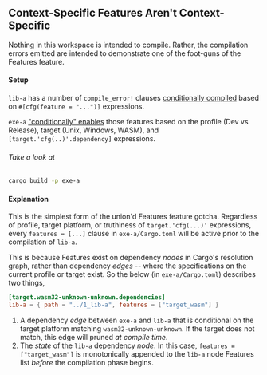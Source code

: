 ## Context-Specific Features Aren't Context-Specific

Nothing in this workspace is intended to compile. Rather, the compilation errors emitted are intended to demonstrate one of the foot-guns of the Features feature.

#### Setup

`lib-a` has a number of `compile_error!` clauses [conditionally compiled][lib-a_src] based on `#[cfg(feature = "...")]` expressions.

`exe-a` ["conditionally" enables][exe-a_src] those features based on the profile (Dev vs Release), target (Unix, Windows, WASM), and `[target.'cfg(..)'.dependency]` expressions.

[lib-a_src]: 1_lib-a/src/lib.rs#L1-L17
[exe-a_src]: 2_exe-a/Cargo.toml#L10-L26

###### Take a look at

```sh
cargo build -p exe-a
```

#### Explanation

This is the simplest form of the union'd Features feature gotcha. Regardless of profile, target platform, or truthiness of `target.'cfg(...)'` expressions, every `features = [...]` clause in `exe-a/Cargo.toml` will be active prior to the compilation of `lib-a`.

This is because Features exist on dependency _nodes_ in Cargo's resolution graph, rather than dependency _edges_ -- where the specifications on the current profile or target exist. So the below (in `exe-a/Cargo.toml`) describes two things,

```toml
[target.wasm32-unknown-unknown.dependencies]
lib-a = { path = "../1_lib-a", features = ["target_wasm"] }
```

1. A dependency _edge_ between `exe-a` and `lib-a` that is conditional on the target platform matching `wasm32-unknown-unknown`. If the target does not match, this edge will pruned _at compile time_.
2. The _state_ of the `lib-a` dependency _node_. In this case, `features = ["target_wasm"]` is monotonically appended to the `lib-a` node Features list _before_ the compilation phase begins.
